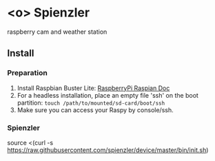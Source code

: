 # \<o> Spienzler
raspberry cam and weather station

## Install

### Preparation

1. Install Raspbian Buster Lite: [RaspberryPi Raspian Doc](https://www.raspberrypi.org/documentation/installation/installing-images/)
1. For a headless installation, place an empty file 'ssh' on the boot partition: 
  `touch /path/to/mounted/sd-card/boot/ssh`
1. Make sure you can access your Raspy by console/ssh.

### Spienzler

source <(curl -s https://raw.githubusercontent.com/spienzler/device/master/bin/init.sh)
